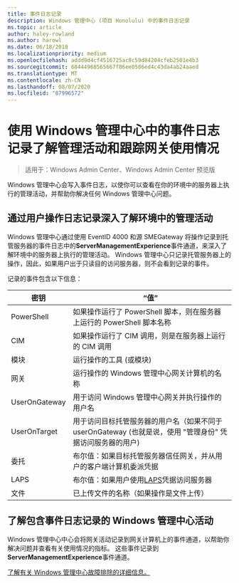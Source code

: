 ```yaml
---
title: 事件日志记录
description: Windows 管理中心 (项目 Honolulu) 中的事件日志记录
ms.topic: article
author: haley-rowland
ms.author: harowl
ms.date: 06/18/2018
ms.localizationpriority: medium
ms.openlocfilehash: addd9d4cf4516725ac8c59d84204cfeb2501e4b3
ms.sourcegitcommit: 68444968565667f86ee0586ed4c43da4ab24aaed
ms.translationtype: MT
ms.contentlocale: zh-CN
ms.lasthandoff: 08/07/2020
ms.locfileid: "87996572"
---
```

# <a name="use-event-logging-in-windows-admin-center-to-gain-insight-into-management-activities-and-track-gateway-usage"></a>使用 Windows 管理中心中的事件日志记录了解管理活动和跟踪网关使用情况

>适用于：Windows Admin Center、Windows Admin Center 预览版

Windows 管理中心会写入事件日志，以使你可以查看在你的环境中的服务器上执行的管理活动，并帮助你解决任何 Windows 管理中心问题。

## <a name="gain-insight-into-management-activities-in-your-environment-through-user-action-logging"></a>通过用户操作日志记录深入了解环境中的管理活动

Windows 管理中心通过使用 EventID 4000 和源 SMEGateway 将操作记录到托管服务器的事件日志中的**ServerManagementExperience**事件通道，来深入了解环境中的服务器上执行的管理活动。 Windows 管理中心只记录托管服务器上的操作，因此，如果用户出于只读目的访问服务器，则不会看到记录的事件。

记录的事件包含以下信息：

| 密钥           | “值”                                                                                              |
|---------------|----------------------------------------------------------------------------------------------------|
| PowerShell    | 如果操作运行了 PowerShell 脚本，则在服务器上运行的 PowerShell 脚本名称 |
| CIM           | 如果操作运行了 CIM 调用，则是在服务器上运行的 CIM 调用                        |
| 模块        | 运行操作的工具 (或模块)                                                      |
| 网关       | 运行操作的 Windows 管理中心网关计算机的名称                     |
| UserOnGateway | 用于访问 Windows 管理中心网关并执行操作的用户名                    |
| UserOnTarget  | 用于访问目标托管服务器的用户名（如果不同于 userOnGateway (也就是说，使用 "管理身份" 凭据访问服务器的用户)  |
| 委托    | 布尔值：如果目标托管服务器信任网关，并从用户的客户端计算机委派凭据             |
| LAPS          | 布尔值：如果用户使用[LAPS](/previous-versions/mt227395(v=msdn.10))凭据访问服务器                          |
| 文件          | 已上传文件的名称（如果操作是文件上传）                                |

## <a name="learn-about-windows-admin-center-activity-with-event-logging"></a>了解包含事件日志记录的 Windows 管理中心活动

Windows 管理中心中心会将网关活动记录到网关计算机上的事件通道，以帮助你解决问题并查看有关使用情况的指标。 这些事件记录到**ServerManagementExperience**事件通道。

[了解有关 Windows 管理中心故障排除的详细信息。](../support/troubleshooting.md)